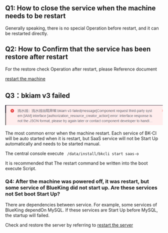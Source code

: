  ## Q1: How to close the service when the machine needs to be restart 

 Generally speaking, there is no special Operation before restart, and it can be restarted directly. 





 ## Q2: How to Confirm that the service has been restore after restart 

 For the restore check Operation after restart, please Reference document 

 [restart the machine](https://bk.tencent.com/docs/document/6.0/127/7582) 



 ## Q3：bkiam v3 failed 

 ![](../../assets/bkiam_failed.png) 

 The most common error when the machine restart.  Each service of BK-CI will be auto started when it is restart, but SaaS service will not be Start Up automatically and needs to be started manual. 

 The central console execute ``` /data/install/bkcli start saas-o``` 

 It is recommended that The restart command be written into the boot execute Script. 



 ### Q4: After the machine was powered off, it was restart, but some service of BlueKing did not start up. Are these services not Set boot Start Up? 

 There are dependencies between service. For example, some services of BlueKing dependOn MySQL. If these services are Start Up before MySQL, the startup will failed. 

 Check and restore the server by referring to [restart the server](https://bk.tencent.com/docs/document/6.0/127/7582) 